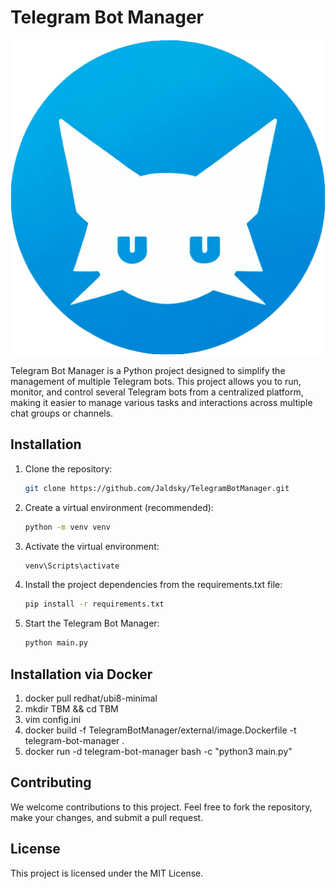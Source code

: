 # Telegram Bot Manager

![Telegram Bot Manager Logo](external/static/img/logo.png)

Telegram Bot Manager is a Python project designed to simplify the management of multiple Telegram bots.
This project allows you to run, monitor, and control several Telegram bots from a centralized platform,
making it easier to manage various tasks and interactions across multiple chat groups or channels.

## Installation
1. Clone the repository:
   ```bash
   git clone https://github.com/Jaldsky/TelegramBotManager.git

2. Create a virtual environment (recommended):
   ```bash
   python -m venv venv

3. Activate the virtual environment:
   ```bash
   venv\Scripts\activate

4. Install the project dependencies from the requirements.txt file:
    ```bash
    pip install -r requirements.txt

5. Start the Telegram Bot Manager:
    ```bash
    python main.py

## Installation via Docker
1. docker pull redhat/ubi8-minimal
2. mkdir TBM && cd TBM
3. vim config.ini
4. docker build -f TelegramBotManager/external/image.Dockerfile -t telegram-bot-manager .
5. docker run -d telegram-bot-manager bash -c "python3 main.py"

## Contributing
We welcome contributions to this project. Feel free to fork the repository,
make your changes, and submit a pull request.

## License
This project is licensed under the MIT License.
